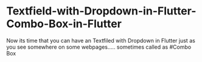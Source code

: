 # Textfield-with-Dropdown-in-Flutter-Combo-Box-in-Flutter
Now its time that you can have an Textfiled with Dropdown in Flutter just as you see somewhere on some webpages..... sometimes called as #Combo Box
